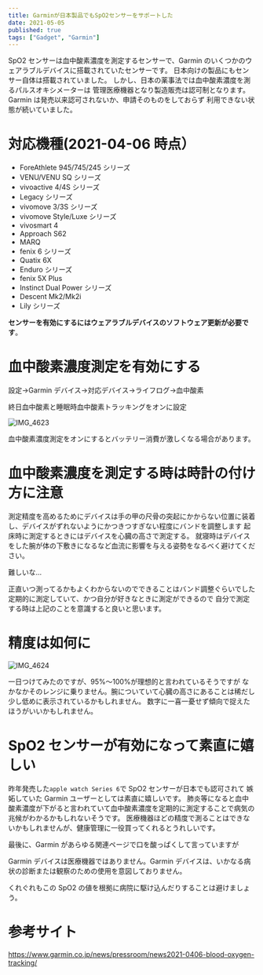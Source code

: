 ```yaml
---
title: Garminが日本製品でもSpO2センサーをサポートした
date: 2021-05-05
published: true
tags: ["Gadget", "Garmin"]
---
```


SpO2 センサーは血中酸素濃度を測定するセンサーで、Garmin のいくつかのウェアラブルデバイスに搭載されていたセンサーです。
日本向けの製品にもセンサー自体は搭載されていました。
しかし、日本の薬事法では血中酸素濃度を測るパルスオキシメーターは
管理医療機器となり製造販売は認可制となります。
Garmin は発売以来認可されないか、申請そのものをしておらず
利用できない状態が続いていました。

# 対応機種(2021-04-06 時点）

- ForeAthlete 945/745/245 シリーズ
- VENU/VENU SQ シリーズ
- vivoactive 4/4S シリーズ
- Legacy シリーズ
- vivomove 3/3S シリーズ
- vivomove Style/Luxe シリーズ
- vivosmart 4
- Approach S62
- MARQ
- fenix 6 シリーズ
- Quatix 6X
- Enduro シリーズ
- fenix 5X Plus
- Instinct Dual Power シリーズ
- Descent Mk2/Mk2i
- Lily シリーズ

**センサーを有効にするにはウェアラブルデバイスのソフトウェア更新が必要です**。

# 血中酸素濃度測定を有効にする

設定->Garmin デバイス->対応デバイス->ライフログ->血中酸素

終日血中酸素と睡眠時血中酸素トラッキングをオンに設定

![IMG_4623](../image/p14/IMG_4623.PNG)

血中酸素濃度測定をオンにするとバッテリー消費が激しくなる場合があります。

# 血中酸素濃度を測定する時は時計の付け方に注意

測定精度を高めるためにデバイスは手の甲の尺骨の突起にかからない位置に装着し、デバイスがずれないようにかつきつすぎない程度にバンドを調整します
起床時に測定するときにはデバイスを心臓の高さで測定する。
就寝時はデバイスをした腕が体の下敷きになるなど血流に影響を与える姿勢をなるべく避けてください。

難しいな...

正直いつ測ってるかもよくわからないのでできることはバンド調整ぐらいでした
定期的に測定していて、かつ自分が好きなときに測定ができるので
自分で測定する時は上記のことを意識すると良いと思います。

# 精度は如何に

![IMG_4624](../image/p14/IMG_4624.PNG)

一日つけてみたのですが、95%〜100%が理想的と言われているそうですが
なかなかそのレンジに乗りません。腕についていて心臓の高さにあることは稀だし少し低めに表示されているかもしれません。
数字に一喜一憂せず傾向で捉えたほうがいいかもしれません。

# SpO2 センサーが有効になって素直に嬉しい

昨年発売した`apple watch Series 6`で SpO2 センサーが日本でも認可されて
嫉妬していた Garmin ユーザーとしては素直に嬉しいです。
肺炎等になると血中酸素濃度が下がると言われていて血中酸素濃度を定期的に測定することで病気の兆候がわかるかもしれないそうです。
医療機器ほどの精度で測ることはできないかもしれませんが、健康管理に一役買ってくれるとうれしいです。

最後に、Garmin があらゆる関連ページで口を酸っぱくして言っていますが

Garmin デバイスは医療機器ではありません。Garmin デバイスは、いかなる病状の診断または観察のための使用を意図しておりません。

くれぐれもこの SpO2 の値を根拠に病院に駆け込んだりすることは避けましょう。

# 参考サイト

https://www.garmin.co.jp/news/pressroom/news2021-0406-blood-oxygen-tracking/
